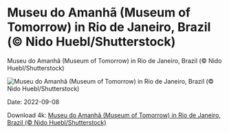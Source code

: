 # Museu do Amanhã (Museum of Tomorrow) in Rio de Janeiro, Brazil (© Nido Huebl/Shutterstock)

Museu do Amanhã (Museum of Tomorrow) in Rio de Janeiro, Brazil (© Nido Huebl/Shutterstock)

![Museu do Amanhã (Museum of Tomorrow) in Rio de Janeiro, Brazil (© Nido Huebl/Shutterstock)](https://bing.com/th?id=OHR.MuseudoAmanha_EN-US9576177041_UHD.jpg&w=1024&h=576)

Date: 2022-09-08

Download 4k: [Museu do Amanhã (Museum of Tomorrow) in Rio de Janeiro, Brazil (© Nido Huebl/Shutterstock)](https://bing.com/th?id=OHR.MuseudoAmanha_EN-US9576177041_UHD.jpg)

